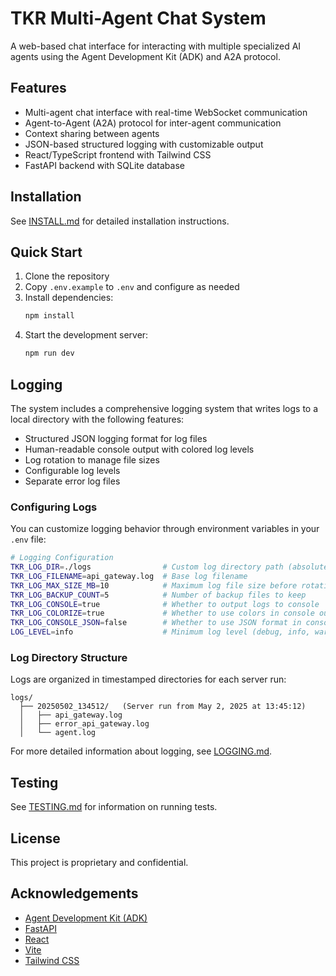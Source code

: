 # TKR Multi-Agent Chat System

A web-based chat interface for interacting with multiple specialized AI agents using the Agent Development Kit (ADK) and A2A protocol.

## Features

- Multi-agent chat interface with real-time WebSocket communication
- Agent-to-Agent (A2A) protocol for inter-agent communication
- Context sharing between agents
- JSON-based structured logging with customizable output
- React/TypeScript frontend with Tailwind CSS
- FastAPI backend with SQLite database

## Installation

See [INSTALL.md](INSTALL.md) for detailed installation instructions.

## Quick Start

1. Clone the repository
2. Copy `.env.example` to `.env` and configure as needed
3. Install dependencies:
   ```bash
   npm install
   ```
4. Start the development server:
   ```bash
   npm run dev
   ```

## Logging

The system includes a comprehensive logging system that writes logs to a local directory with the following features:

- Structured JSON logging format for log files
- Human-readable console output with colored log levels
- Log rotation to manage file sizes
- Configurable log levels
- Separate error log files

### Configuring Logs

You can customize logging behavior through environment variables in your `.env` file:

```bash
# Logging Configuration
TKR_LOG_DIR=./logs                # Custom log directory path (absolute or relative)
TKR_LOG_FILENAME=api_gateway.log  # Base log filename
TKR_LOG_MAX_SIZE_MB=10            # Maximum log file size before rotation
TKR_LOG_BACKUP_COUNT=5            # Number of backup files to keep
TKR_LOG_CONSOLE=true              # Whether to output logs to console
TKR_LOG_COLORIZE=true             # Whether to use colors in console output
TKR_LOG_CONSOLE_JSON=false        # Whether to use JSON format in console (default: human-readable)
LOG_LEVEL=info                    # Minimum log level (debug, info, warning, error, critical)
```

### Log Directory Structure

Logs are organized in timestamped directories for each server run:

```
logs/
  ├── 20250502_134512/   (Server run from May 2, 2025 at 13:45:12)
  │   ├── api_gateway.log
  │   ├── error_api_gateway.log
  │   └── agent.log
```

For more detailed information about logging, see [LOGGING.md](docs/LOGGING.md).

## Testing

See [TESTING.md](TESTING.md) for information on running tests.

## License

This project is proprietary and confidential.

## Acknowledgements

- [Agent Development Kit (ADK)](https://github.com/google/agent-development-kit)
- [FastAPI](https://fastapi.tiangolo.com/)
- [React](https://reactjs.org/)
- [Vite](https://vitejs.dev/)
- [Tailwind CSS](https://tailwindcss.com/)